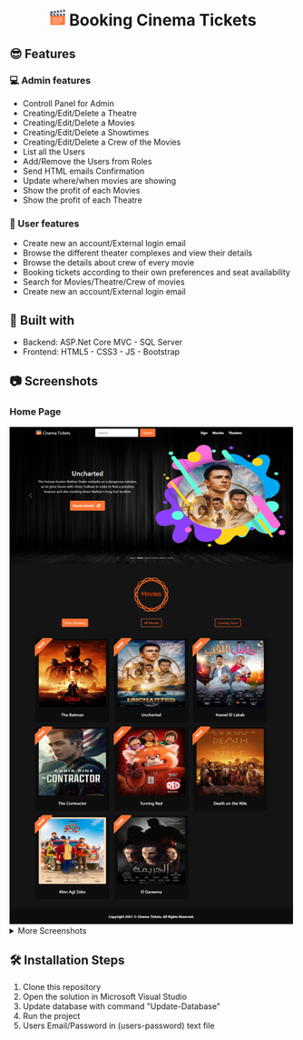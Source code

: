 <h1 align="center">
  <img width="30px" src="https://github.com/nahla-gabrony/Screen-Shoots/blob/main/CinemaTickets_ScreenShot/logo.png" />
    Booking Cinema Tickets
</h1>

## 😎 Features

### 💻 Admin features
- Controll Panel for Admin
- Creating/Edit/Delete a Theatre
- Creating/Edit/Delete a Movies
- Creating/Edit/Delete a Showtimes
- Creating/Edit/Delete a Crew of the Movies
- List all the Users
- Add/Remove the Users from Roles
- Send HTML emails Confirmation
- Update where/when movies are showing 
- Show the profit of each Movies
- Show the profit of each Theatre

### 🧑 User features
- Create new an account/External login email
- Browse the different theater complexes and view their details
- Browse the details about crew of every movie
- Booking tickets according to their own preferences and seat availability
- Search for Movies/Theatre/Crew of movies
- Create new an account/External login email    
    
## 📝 Built with
- Backend: ASP.Net Core MVC - SQL Server
- Frontend: HTML5 - CSS3 - JS - Bootstrap 

## 📷 Screenshots 
### Home Page

<img width="500px" src="https://github.com/nahla-gabrony/Screen-Shoots/blob/main/CinemaTickets_ScreenShot/Main_Page.png" />

<details>
  <summary>More Screenshots</summary>
  <h3>Sign-In/Sign-Up Page</h3>
  <img width="500px" src="https://github.com/nahla-gabrony/Screen-Shoots/blob/main/CinemaTickets_ScreenShot/Sign_In.png" />
  <img width="500px" src="https://github.com/nahla-gabrony/Screen-Shoots/blob/main/CinemaTickets_ScreenShot/Sign_Up.png" />
  
  <h3>Movie Page</h3>
  <img width="500px" src="https://github.com/nahla-gabrony/Screen-Shoots/blob/main/CinemaTickets_ScreenShot/Movies.png" />
  
  <h3>Movie Details Page</h3>
  <img width="500px" src="https://github.com/nahla-gabrony/Screen-Shoots/blob/main/CinemaTickets_ScreenShot/Movie_Details.png" />

  <h3>Crew Details Page</h3>
  <img width="500px" src="https://github.com/nahla-gabrony/Screen-Shoots/blob/main/CinemaTickets_ScreenShot/Crew_Details.png" />
  
  <h3>Therater Page</h3>
  <img width="500px" src="https://github.com/nahla-gabrony/Screen-Shoots/blob/main/CinemaTickets_ScreenShot/Therater.png" />
  
  <h3>Therater Details Page</h3>
  <img width="500px" src="https://github.com/nahla-gabrony/Screen-Shoots/blob/main/CinemaTickets_ScreenShot/Therater_Details.png" />
  
  <h3>Search Page</h3>
  <h4> 
    <p> - Movies: can search by Movie Name / Crew Name / Movie Language /Movie production country </p>
    <p> - Crew: can search by Crew Name / Crew Nationality </p>
    <p> - Therater: can search by Therater Name </p>
  </h4>
  <img src="https://github.com/nahla-gabrony/Screen-Shoots/blob/main/CinemaTickets_ScreenShot/Search.gif" />
  
  <h3>Booking Page</h3>
  <img src="https://github.com/nahla-gabrony/Screen-Shoots/blob/main/CinemaTickets_ScreenShot/booking_seats.gif" />
  
  <h3>Admin Dashboard Page</h3>
  <img src="https://github.com/nahla-gabrony/Screen-Shoots/blob/main/CinemaTickets_ScreenShot/Admin_Dashboard.png" />
  
  <h3>Admin Therater/Screen Pages</h3>
  <p> - Therater/Screen: can Create/Update/Delete/Search </p>
  <img  width="500px" src="https://github.com/nahla-gabrony/Screen-Shoots/blob/main/CinemaTickets_ScreenShot/Admin_Theater_Index.png" />
  <img  width="500px" src="https://github.com/nahla-gabrony/Screen-Shoots/blob/main/CinemaTickets_ScreenShot/Admin_Screen_Index.png" />
  <img  width="500px" src="https://github.com/nahla-gabrony/Screen-Shoots/blob/main/CinemaTickets_ScreenShot/Admin_Theater_Create.png" />
  <img  width="500px" src="https://github.com/nahla-gabrony/Screen-Shoots/blob/main/CinemaTickets_ScreenShot/Admin_Screen_Create.png" />
  
  <h3>Admin Movie/Crew Pages</h3>
  <p> - Movie/Crew: can Create/Update/Delete/Search </p>
  <img  width="500px" src="https://github.com/nahla-gabrony/Screen-Shoots/blob/main/CinemaTickets_ScreenShot/Admin_Movie_Index.png" />
  <img  width="500px" src="https://github.com/nahla-gabrony/Screen-Shoots/blob/main/CinemaTickets_ScreenShot/Admin_Crew_Index.png" />
  <img  width="500px" src="https://github.com/nahla-gabrony/Screen-Shoots/blob/main/CinemaTickets_ScreenShot/Admin_Movie_Create.png" />
  <img  width="500px" src="https://github.com/nahla-gabrony/Screen-Shoots/blob/main/CinemaTickets_ScreenShot/Admin_Crew_Create.png" />
  
  <h3>Admin Slide Pages</h3>
  <p> - Slide: can Create/Update/Delete </p>
  <img  width="500px" src="https://github.com/nahla-gabrony/Screen-Shoots/blob/main/CinemaTickets_ScreenShot/Admin_Theater_Index.png" />
  
  <h3>Access Denied/Not Found Pages</h3>
  <img  width="500px" src="https://github.com/nahla-gabrony/Screen-Shoots/blob/main/CinemaTickets_ScreenShot/Authorization_Page.png" />
  <img  width="500px" src="https://github.com/nahla-gabrony/Screen-Shoots/blob/main/CinemaTickets_ScreenShot/Not_found.png" />
</details>


## 🛠️ Installation Steps
1.	Clone this repository    
2.	Open the solution in Microsoft Visual Studio
3.	Update database with command "Update-Database"
4.	Run the project
5.	Users Email/Password in (users-password) text file
